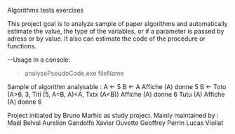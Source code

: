 Algorithms tests exercises

This project goal is to analyze sample of paper algorithms
and automatically estimate the value, the type of the variables, or if
a parameter is passed by adress or by value.
It also can estimate the code of the procedure or functions.

--Usage
In a console:
  > analysePseudoCode.exe fileName

Sample of algorithm analysable :
A <- 5
B <- A
Affiche (A) donne 5
B <- Toto (A>6, 3, Titi (5, A=B, A)<A, Txtx (A<B))
Affiche (A) donne 6
Tutu (A)
Affiche (A) donne 6

Project initiated by Bruno Marhic as study project.
Mainly maintained by :
Maël Belval
Aurelien Gandolfo
Xavier Ouvette
Geoffrey Perrin
Lucas Viollat